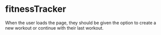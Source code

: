# fitnessTracker
When the user loads the page, they should be given the option to create a new workout or continue with their last workout.

